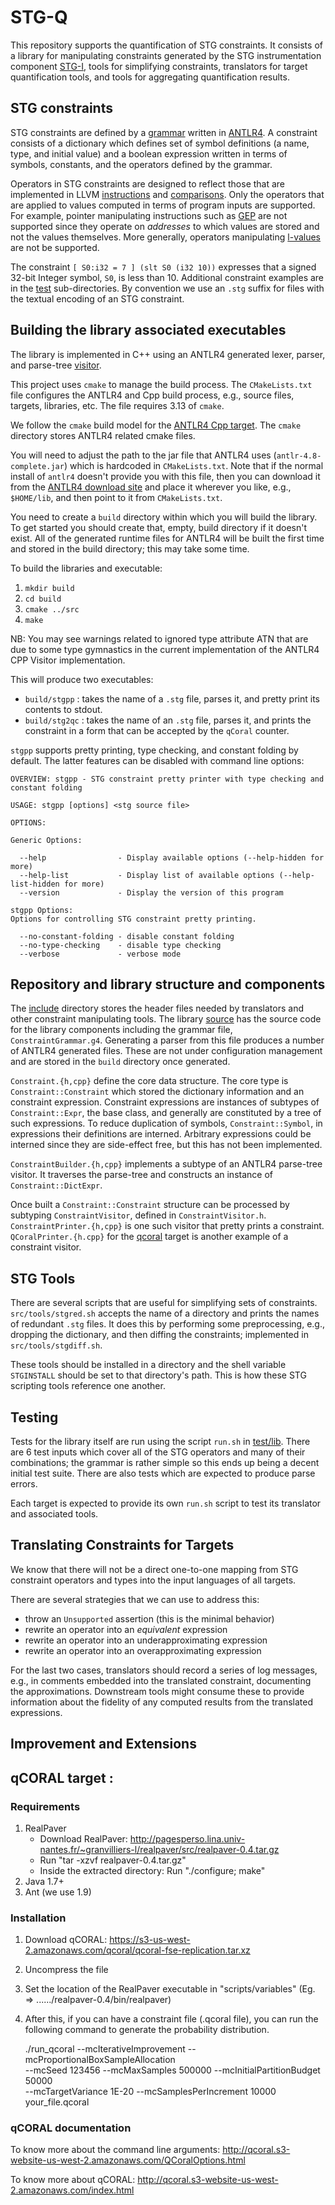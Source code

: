 # STG-Q

This repository supports the quantification of STG constraints.  It consists of a library for manipulating constraints generated by the STG instrumentation component [STG-I](https://github.com/soneyahossain/STG-I), tools for simplifying constraints, translators for target quantification tools, and tools for aggregating quantification results.

## STG constraints
STG constraints are defined by a [grammar](ConstraintGrammar.g4) written in [ANTLR4](https://www.antlr.org/).  A constraint consists of a dictionary which defines set of symbol definitions (a name, type, and initial value) and a boolean expression written in terms of symbols, constants, and the operators defined by the grammar.

Operators in STG constraints are designed to reflect those that are implemented in LLVM [instructions](https://llvm.org/docs/LangRef.html#instruction-reference) and [comparisons](https://llvm.org/docs/LangRef.html#icmp-instruction).  Only the operators that are applied to values computed in terms of program inputs are supported.  For example, pointer manipulating instructions such as [GEP](https://llvm.org/docs/LangRef.html#icmp-instruction) are not supported since they operate on *addresses* to which values are stored and not the values themselves.  More generally, operators manipulating [l-values](https://en.wikipedia.org/wiki/Value_(computer_science)#lrvalue) are not be supported.

The constraint `[ S0:i32 = 7 ] (slt S0 (i32 10))` expresses that a signed 32-bit Integer symbol, `S0`, is less than 10.  Additional constraint examples are in the [test](test/lib/inputs/pass) sub-directories.  By convention we use  an `.stg` suffix for files with the textual encoding of an STG constraint.

## Building the library associated executables
The library is implemented in C++ using an ANTLR4 generated lexer, parser, and parse-tree [visitor](https://en.wikipedia.org/wiki/Visitor_pattern).

This project uses `cmake` to manage the build process.  The `CMakeLists.txt` file configures the ANTLR4 and Cpp build process, e.g., source files, targets, libraries, etc.   The file requires 3.13 of `cmake`. 

We follow the `cmake` build model for the [ANTLR4 Cpp target](https://github.com/antlr/antlr4/tree/master/runtime/Cpp/cmake).  The `cmake` directory stores ANTLR4 related cmake files.

You will need to adjust the path to the jar file that ANTLR4 uses (`antlr-4.8-complete.jar`) which is hardcoded in `CMakeLists.txt`.   Note that if the normal install of `antlr4` doesn't provide you with this file, then you can download it from the [ANTLR4 download site](https://www.antlr.org/download/antlr-4.8-complete.jar) and place it wherever you like, e.g., `$HOME/lib`, and then point to it from `CMakeLists.txt`.

You need to create a `build` directory within which you will build the library.  To get started you should create that, empty, build directory if it doesn't exist.  All of the generated runtime files for ANTLR4 will be built the first time and stored in the build directory; this may take some time.

To build the libraries and executable:
  1. `mkdir build`
  2. `cd build`
  3. `cmake ../src`
  4. `make`

NB: You may see warnings related to ignored type attribute ATN that are due to some
type gymnastics in the current implementation of the ANTLR4 CPP Visitor implementation.

This will produce two executables:
- `build/stgpp` : takes the name of a `.stg` file, parses it, and pretty print its contents to stdout.
- `build/stg2qc` : takes the name of an `.stg` file, parses it, and prints the constraint in a form that can be accepted by the `qCoral` counter.

`stgpp` supports pretty printing, type checking, and constant folding by default.  The latter features can be disabled with command line options:
```
OVERVIEW: stgpp - STG constraint pretty printer with type checking and constant folding

USAGE: stgpp [options] <stg source file>

OPTIONS:

Generic Options:

  --help                - Display available options (--help-hidden for more)
  --help-list           - Display list of available options (--help-list-hidden for more)
  --version             - Display the version of this program

stgpp Options:
Options for controlling STG constraint pretty printing.

  --no-constant-folding - disable constant folding
  --no-type-checking    - disable type checking
  --verbose             - verbose mode
```

## Repository and library structure and components
The [include](include) directory stores the header files needed by translators and other constraint manipulating tools.  The library [source](source/lib) has the source code for the library components including the grammar file, `ConstraintGrammar.g4`.   Generating a parser from this file produces a number of ANTLR4 generated files.  These are not under configuration management and are stored in the `build` directory once generated.

`Constraint.{h,cpp}` define the core data structure.  The core type is
`Constraint::Constraint` which stored the dictionary information and
an constraint expression.  Constraint expressions are instances of
subtypes of `Constraint::Expr`, the base class, and generally are
constituted by a tree of such expressions.  To reduce duplication
of symbols, `Constraint::Symbol`, in expressions their definitions
are interned.  Arbitrary expressions could be interned since they
are side-effect free, but this has not been implemented.

`ConstraintBuilder.{h,cpp}` implements a subtype of an ANTLR4 parse-tree
visitor.  It traverses the parse-tree and constructs an instance of 
`Constraint::DictExpr`.

Once built a `Constraint::Constraint` structure can be processed by 
subtyping `ConstraintVisitor`, defined in `ConstraintVisitor.h`. 
`ConstraintPrinter.{h,cpp}` is one such visitor that pretty prints 
a constraint.  `QCoralPrinter.{h.cpp}` for the [qcoral](target/qcoral) target
is another example of a constraint visitor.

## STG Tools
There are several scripts that are useful for simplifying sets of constraints.
`src/tools/stgred.sh` accepts the name of a directory and prints the names of redundant `.stg` files.  It does this by performing some preprocessing, e.g., dropping the dictionary, and then diffing the constraints; implemented in `src/tools/stgdiff.sh`.

These tools should be installed in a directory and the shell variable `STGINSTALL` should be set to that directory's path.  This is how these STG scripting tools reference one another.

## Testing
Tests for the library itself are run using the script `run.sh` in [test/lib](tests/lib).
There are 6 test inputs which cover all of the STG operators and many of their combinations; the grammar is rather simple so this ends up being a decent initial test suite.  There are also tests which are expected to produce parse errors.  

Each target is expected to provide its own `run.sh` script to test its translator and associated tools.

## Translating Constraints for Targets
We know that there will not be a direct one-to-one mapping
from STG constraint operators and types into the input languages of all targets.

There are several strategies that we can use to address this:
- throw an `Unsupported` assertion (this is the minimal behavior)
- rewrite an operator into an *equivalent* expression
- rewrite an operator into an underapproximating expression
- rewrite an operator into an overapproximating expression

For the last two cases, translators should record a series of log
messages, e.g., in comments embedded into the translated constraint, 
documenting the approximations.  Downstream tools might consume these
to provide information about the fidelity of any computed results from
the translated expressions.


## Improvement and Extensions

## qCORAL target :

### Requirements

  1. RealPaver
      - Download RealPaver: http://pagesperso.lina.univ-nantes.fr/~granvilliers-l/realpaver/src/realpaver-0.4.tar.gz
      - Run "tar -xzvf realpaver-0.4.tar.gz"
      - Inside the extracted directory: Run "./configure; make"
  2. Java 1.7+
  3. Ant (we use 1.9)
  
### Installation

1. Download qCORAL: https://s3-us-west-2.amazonaws.com/qcoral/qcoral-fse-replication.tar.xz
2. Uncompress the file
3. Set the location of the RealPaver executable in "scripts/variables" (Eg. => ....../realpaver-0.4/bin/realpaver)
4. After this, if you can have a constraint file (.qcoral file), you can run the following command to generate the probability distribution.

   ./run_qcoral --mcIterativeImprovement --mcProportionalBoxSampleAllocation \
   --mcSeed 123456 --mcMaxSamples 500000 --mcInitialPartitionBudget 50000 \
   --mcTargetVariance 1E-20 --mcSamplesPerIncrement 10000 \
   your_file.qcoral
   
### qCORAL documentation

To know more about the command line arguments: http://qcoral.s3-website-us-west-2.amazonaws.com/QCoralOptions.html

To know more about qCORAL: http://qcoral.s3-website-us-west-2.amazonaws.com/index.html

